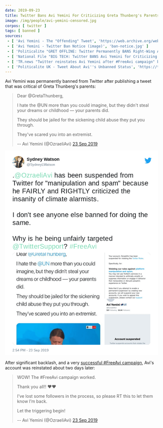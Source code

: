 ```yaml
---
date: 2019-09-23
title: Twitter Bans Avi Yemini For Criticizing Greta Thunberg's Parents (Later Unbanned)
image: /img/people/avi-yemini-censored.jpg
corpos: [ twitter ]
tags: [ banned ]
sources:
 - [ 'Avi Yemini - The "Offending" Tweet', 'https://web.archive.org/web/20190923205443/https:/twitter.com/OzraeliAvi/status/1176234521399676928' ]
 - [ 'Avi Yemini - Twitter Ban Notice (image)', 'ban-notice.jpg' ]
 - [ 'Politicalite "GRET OFFLINE: Twitter Permanently BANS Right-Wing Activist Avi Yemini" by Jordan James', 'https://www.politicalite.com/media/gret-offline-twitter-permanently-bans-right-wing-activist-avi-yemini/' ]
 - [ 'National File "BIG TECH: Twitter BANS Avi Yemini for Criticizing Greta Thunberg" by Jack Hadfield', 'https://nationalfile.com/big-tech-twitter-bans-avi-yemini-for-criticising-greta-thunberg/' ]
 - [ 'TR.news "Twitter reinstates Avi Yemini after #FreeAvi campaign" by Avi Yemini', 'https://www.tr.news/twitter-reinstates-avi-yemini/' ]
 - [ 'Politicalite UK - Tweet About Avi''s Unbanned Status', 'https://twitter.com/politicalite/status/1176962144690147328' ]
---
```


Avi Yemini was permanently banned from Twitter after publishing a tweet that was critical of Greta Thunberg's parents:

> Dear @GretaThunberg,
>
> I hate the @UN more than you could imagine, but they didn't steal your dreams or childhood — your parents did. 
>
> They should be jailed for the sickening child abuse they put you through.
>
> They've scared you into an extremist.
>
> -- Avi Yemini (@OzraeliAvi) [23 Sep 2019](https://web.archive.org/web/20190923205443/https:/twitter.com/OzraeliAvi/status/1176234521399676928)

![Sydney Watson - Tweet About Avi's Ban](SydneyLWatson@1176253488810090496.png)

After significant backlash, and a very [successful #FreeAvi campaign](https://www.tr.news/twitter-reinstates-avi-yemini/), Avi's account was reinstated about two days later:

> WOW! The #FreeAvi campaign worked. 
>
> Thank you all!! ❤️❤️
>
> I’ve lost some followers in the process, so please RT this to let them know I’m back.
>
> Let the triggering begin!
>
> -- Avi Yemini (@OzraeliAvi) [23 Sep 2019](https://web.archive.org/web/20190925204614/https://twitter.com/OzraeliAvi/status/1176960044711022592)
